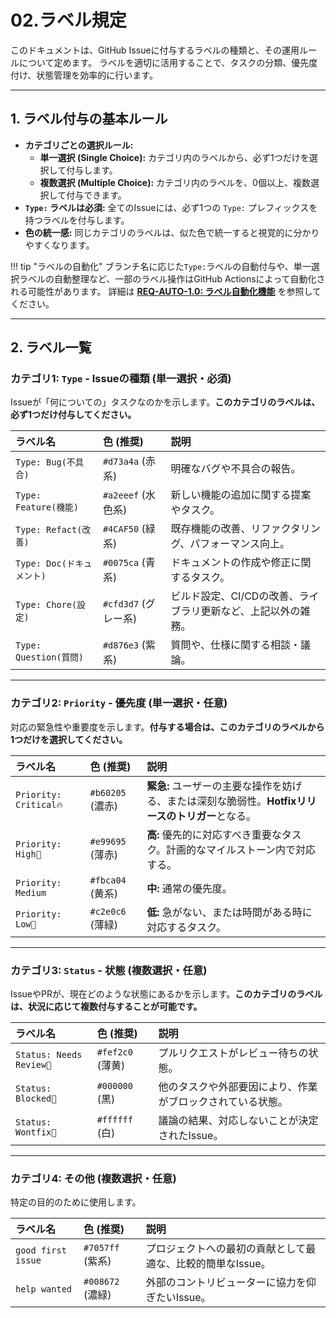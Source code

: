 # 02.ラベル規定

このドキュメントは、GitHub Issueに付与するラベルの種類と、その運用ルールについて定めます。
ラベルを適切に活用することで、タスクの分類、優先度付け、状態管理を効率的に行います。

---

## 1. ラベル付与の基本ルール

*   **カテゴリごとの選択ルール:**
    *   **単一選択 (Single Choice):** カテゴリ内のラベルから、必ず1つだけを選択して付与します。
    *   **複数選択 (Multiple Choice):** カテゴリ内のラベルを、0個以上、複数選択して付与できます。
*   **`Type:` ラベルは必須:** 全てのIssueには、必ず1つの `Type:` プレフィックスを持つラベルを付与します。
*   **色の統一感:** 同じカテゴリのラベルは、似た色で統一すると視覚的に分かりやすくなります。

!!! tip "ラベルの自動化"
    ブランチ名に応じた`Type:`ラベルの自動付与や、単一選択ラベルの自動整理など、一部のラベル操作はGitHub Actionsによって自動化される可能性があります。
    詳細は **[REQ-AUTO-1.0: ラベル自動化機能](../../../01_要求仕様/01_機能要件/02_ラベル自動化機能.md)** を参照してください。

---

## 2. ラベル一覧

### カテゴリ1: `Type` - Issueの種類 (単一選択・必須)

Issueが「何についての」タスクなのかを示します。**このカテゴリのラベルは、必ず1つだけ付与してください。**

| ラベル名 | 色 (推奨) | 説明 |
| :--- | :--- | :--- |
| `Type: Bug(不具合)` | `#d73a4a` (赤系) | 明確なバグや不具合の報告。 |
| `Type: Feature(機能)` | `#a2eeef` (水色系) | 新しい機能の追加に関する提案やタスク。 |
| `Type: Refact(改善)` | `#4CAF50` (緑系) | 既存機能の改善、リファクタリング、パフォーマンス向上。 |
| `Type: Doc(ドキュメント)` | `#0075ca` (青系) | ドキュメントの作成や修正に関するタスク。 |
| `Type: Chore(設定)` | `#cfd3d7` (グレー系) | ビルド設定、CI/CDの改善、ライブラリ更新など、上記以外の雑務。 |
| `Type: Question(質問)` | `#d876e3` (紫系) | 質問や、仕様に関する相談・議論。 |

---

### カテゴリ2: `Priority` - 優先度 (単一選択・任意)

対応の緊急性や重要度を示します。**付与する場合は、このカテゴリのラベルから1つだけを選択してください。**

| ラベル名 | 色 (推奨) | 説明 |
| :--- | :--- | :--- |
| `Priority: Critical🔥` | `#b60205` (濃赤) | **緊急:** ユーザーの主要な操作を妨げる、または深刻な脆弱性。**Hotfixリリースのトリガー**となる。 |
| `Priority: High🔼` | `#e99695` (薄赤) | **高:** 優先的に対応すべき重要なタスク。計画的なマイルストーン内で対応する。 |
| `Priority: Medium` | `#fbca04` (黄系) | **中:** 通常の優先度。 |
| `Priority: Low🔽` | `#c2e0c6` (薄緑) | **低:** 急がない、または時間がある時に対応するタスク。 |

---

### カテゴリ3: `Status` - 状態 (複数選択・任意)

IssueやPRが、現在どのような状態にあるかを示します。**このカテゴリのラベルは、状況に応じて複数付与することが可能です。**

| ラベル名 | 色 (推奨) | 説明 |
| :--- | :--- | :--- |
| `Status: Needs Review👀` | `#fef2c0` (薄黄) | プルリクエストがレビュー待ちの状態。 |
| `Status: Blocked🚧` | `#000000` (黒) | 他のタスクや外部要因により、作業がブロックされている状態。 |
| `Status: Wontfix🤷` | `#ffffff` (白) | 議論の結果、対応しないことが決定されたIssue。 |

---

### カテゴリ4: その他 (複数選択・任意)

特定の目的のために使用します。

| ラベル名 | 色 (推奨) | 説明 |
| :--- | :--- | :--- |
| `good first issue` | `#7057ff` (紫系) | プロジェクトへの最初の貢献として最適な、比較的簡単なIssue。 |
| `help wanted` | `#008672` (濃緑) | 外部のコントリビューターに協力を仰ぎたいIssue。 |
